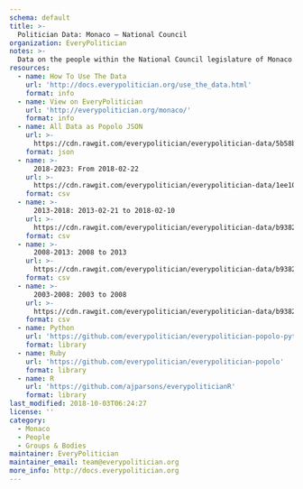 ```yaml
---
schema: default
title: >-
  Politician Data: Monaco — National Council
organization: EveryPolitician
notes: >-
  Data on the people within the National Council legislature of Monaco.
resources:
  - name: How To Use The Data
    url: 'http://docs.everypolitician.org/use_the_data.html'
    format: info
  - name: View on EveryPolitician
    url: 'http://everypolitician.org/monaco/'
    format: info
  - name: All Data as Popolo JSON
    url: >-
      https://cdn.rawgit.com/everypolitician/everypolitician-data/5b58b562eb7027c085e3ed3dc18426fdb43e6477/data/Monaco/Council/ep-popolo-v1.0.json
    format: json
  - name: >-
      2018-2023: From 2018-02-22
    url: >-
      https://cdn.rawgit.com/everypolitician/everypolitician-data/1ee10d9e9abbbb775d46dfb2d859347ce66ff9e2/data/Monaco/Council/term-2018.csv
    format: csv
  - name: >-
      2013-2018: 2013-02-21 to 2018-02-10
    url: >-
      https://cdn.rawgit.com/everypolitician/everypolitician-data/b938225498433b7483a295a97c332f505625f19c/data/Monaco/Council/term-2013.csv
    format: csv
  - name: >-
      2008-2013: 2008 to 2013
    url: >-
      https://cdn.rawgit.com/everypolitician/everypolitician-data/b938225498433b7483a295a97c332f505625f19c/data/Monaco/Council/term-2008.csv
    format: csv
  - name: >-
      2003-2008: 2003 to 2008
    url: >-
      https://cdn.rawgit.com/everypolitician/everypolitician-data/b938225498433b7483a295a97c332f505625f19c/data/Monaco/Council/term-2003.csv
    format: csv
  - name: Python
    url: 'https://github.com/everypolitician/everypolitician-popolo-python'
    format: library
  - name: Ruby
    url: 'https://github.com/everypolitician/everypolitician-popolo'
    format: library
  - name: R
    url: 'https://github.com/ajparsons/everypoliticianR'
    format: library
last_modified: 2018-10-03T06:24:27
license: ''
category:
  - Monaco
  - People
  - Groups & Bodies
maintainer: EveryPolitician
maintainer_email: team@everypolitician.org
more_info: http://docs.everypolitician.org
---
```


